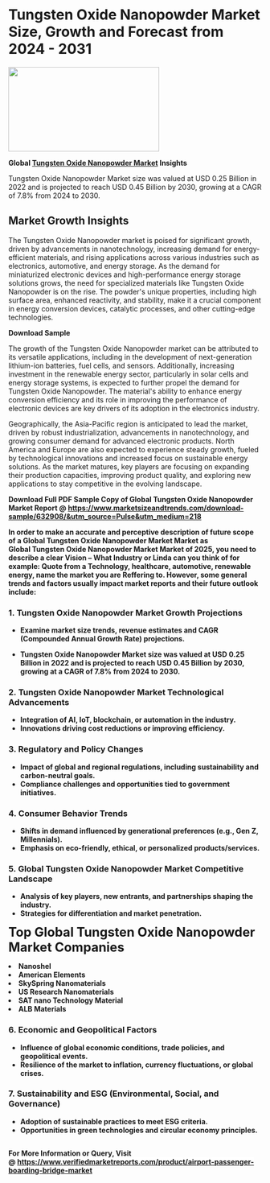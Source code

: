 <H1>Tungsten Oxide Nanopowder Market Size, Growth and Forecast from 2024 - 2031</H1><img class="aligncenter size-medium wp-image-584254" src="https://thirdeyenews.in/wp-content/uploads/2024/09/Global-Market-Research-300x168.jpeg" alt="" width="300" height="168" /><p><strong>Global&nbsp;<a href="https://www.marketsizeandtrends.com/download-sample/632908/&amp;utm_source=Pulse&amp;utm_medium=218">Tungsten Oxide Nanopowder Market</a> Insights</strong></p><p>Tungsten Oxide Nanopowder Market size was valued at USD 0.25 Billion in 2022 and is projected to reach USD 0.45 Billion by 2030, growing at a CAGR of 7.8% from 2024 to 2030.</p><p><h2>Market Growth Insights</h2> <p>The Tungsten Oxide Nanopowder market is poised for significant growth, driven by advancements in nanotechnology, increasing demand for energy-efficient materials, and rising applications across various industries such as electronics, automotive, and energy storage. As the demand for miniaturized electronic devices and high-performance energy storage solutions grows, the need for specialized materials like Tungsten Oxide Nanopowder is on the rise. The powder's unique properties, including high surface area, enhanced reactivity, and stability, make it a crucial component in energy conversion devices, catalytic processes, and other cutting-edge technologies.</p> <p><strong>Download Sample</strong></p> <p>The growth of the Tungsten Oxide Nanopowder market can be attributed to its versatile applications, including in the development of next-generation lithium-ion batteries, fuel cells, and sensors. Additionally, increasing investment in the renewable energy sector, particularly in solar cells and energy storage systems, is expected to further propel the demand for Tungsten Oxide Nanopowder. The material's ability to enhance energy conversion efficiency and its role in improving the performance of electronic devices are key drivers of its adoption in the electronics industry.</p> <p>Geographically, the Asia-Pacific region is anticipated to lead the market, driven by robust industrialization, advancements in nanotechnology, and growing consumer demand for advanced electronic products. North America and Europe are also expected to experience steady growth, fueled by technological innovations and increased focus on sustainable energy solutions. As the market matures, key players are focusing on expanding their production capacities, improving product quality, and exploring new applications to stay competitive in the evolving landscape.</p> <p><strong></p><p><span class=""><strong>Download Full PDF Sample Copy of Global Tungsten Oxide Nanopowder Market Report</strong> @ <a href="https://www.marketsizeandtrends.com/download-sample/632908/&amp;utm_source=Pulse&amp;utm_medium=218" target="_blank">https://www.marketsizeandtrends.com/download-sample/632908/&amp;utm_source=Pulse&amp;utm_medium=218</a></span></p><p>In order to make an accurate and perceptive description of future scope of a Global&nbsp;Tungsten Oxide Nanopowder Market Market as Global&nbsp;Tungsten Oxide Nanopowder Market Market of 2025, you need to describe a clear Vision &ndash; What Industry or Linda can you think of for example: Quote from a Technology, healthcare, automotive, renewable energy, name the market you are Reffering to. However, some general trends and factors usually impact market reports and their future outlook include:</p><h3>1.&nbsp;<strong>Tungsten Oxide Nanopowder Market Growth Projections</strong></h3><ul><li>Examine market size trends, revenue estimates and CAGR (Compounded Annual Growth Rate) projections.</li><li><p>Tungsten Oxide Nanopowder Market size was valued at USD 0.25 Billion in 2022 and is projected to reach USD 0.45 Billion by 2030, growing at a CAGR of 7.8% from 2024 to 2030.</p></li></ul><h3>2.&nbsp;<strong>Tungsten Oxide Nanopowder Market Technological Advancements</strong></h3><ul><li>Integration of AI, IoT, blockchain, or automation in the industry.</li><li>Innovations driving cost reductions or improving efficiency.</li></ul><h3>3.&nbsp;<strong>Regulatory and Policy Changes</strong></h3><ul><li>Impact of global and regional regulations, including sustainability and carbon-neutral goals.</li><li>Compliance challenges and opportunities tied to government initiatives.</li></ul><h3>4.&nbsp;<strong>Consumer Behavior Trends</strong></h3><ul><li>Shifts in demand influenced by generational preferences (e.g., Gen Z, Millennials).</li><li>Emphasis on eco-friendly, ethical, or personalized products/services.</li></ul><h3>5.&nbsp;<strong>Global Tungsten Oxide Nanopowder Market Competitive Landscape</strong></h3><ul><li>Analysis of key players, new entrants, and partnerships shaping the industry.</li><li>Strategies for differentiation and market penetration.</li></ul><p data-pm-slice="1 1 []"><span style="color: inherit; font-family: inherit; font-size: 25px;">Top Global Tungsten Oxide Nanopowder Market Companies</span></p><div class="" data-test-id=""><p><li>Nanoshel</li><li> American Elements</li><li> SkySpring Nanomaterials</li><li> US Research Nanomaterials</li><li> SAT nano Technology Material</li><li> ALB Materials</li></p></div><h3>6.&nbsp;<strong>Economic and Geopolitical Factors</strong></h3><ul><li>Influence of global economic conditions, trade policies, and geopolitical events.</li><li>Resilience of the market to inflation, currency fluctuations, or global crises.</li></ul><h3>7.&nbsp;<strong>Sustainability and ESG (Environmental, Social, and Governance)</strong></h3><ul><li>Adoption of sustainable practices to meet ESG criteria.</li><li>Opportunities in green technologies and circular economy principles.</li></ul><h2><strong style="font-size: 14px;">For More Information or Query, Visit @&nbsp;</strong><a style="background-color: #ffffff; font-size: 14px;" href="https://www.marketsizeandtrends.com/report/tungsten-oxide-nanopowder-market/" target="_blank">https://www.verifiedmarketreports.com/product/airport-passenger-boarding-bridge-market</a></h2>
